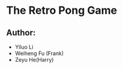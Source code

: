 The Retro Pong Game
=============
Author:
--------------
* Yiluo Li
* Weiheng Fu (Frank)
* Zeyu He(Harry)
